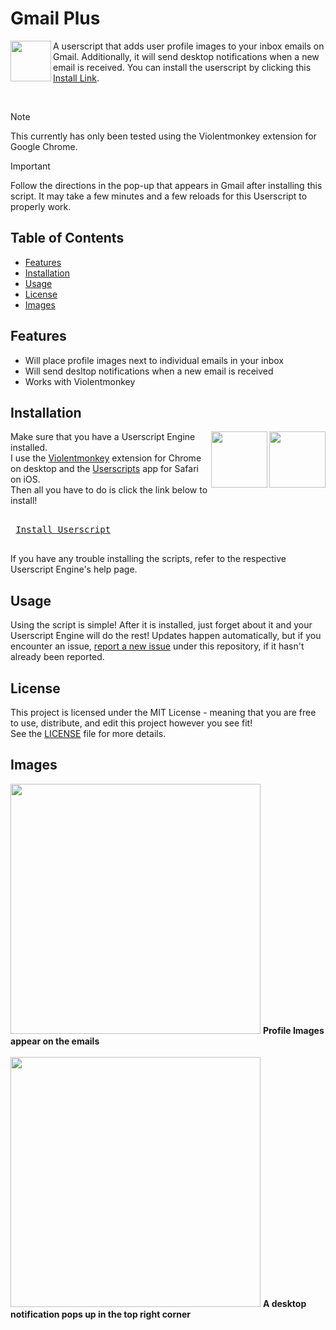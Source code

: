 # Gmail Plus

<img align="left" height="65vw" src="https://repository-images.githubusercontent.com/714702785/a02d79a1-227a-4179-9722-1c6f1610947e">

A userscript that adds user profile images to your inbox emails on Gmail. Additionally, it will send desktop notifications when a new email is received. You can install the userscript by clicking this [Install Link](https://raw.githubusercontent.com/Oshanotter/Gmail-Plus/main/Gmail-Plus.user.js).

</br>

> [!NOTE]  
> This currently has only been tested using the Violentmonkey extension for Google Chrome.

> [!IMPORTANT]  
> Follow the directions in the pop-up that appears in Gmail after installing this script. It may take a few minutes and a few reloads for this Userscript to properly work.
## Table of Contents

- [Features](#features)
- [Installation](#installation)
- [Usage](#usage)
- [License](#license)
- [Images](#images)

## Features

- Will place profile images next to individual emails in your inbox
- Will send desltop notifications when a new email is received
- Works with Violentmonkey

## Installation
<a href="https://apps.apple.com/xk/app/userscripts/id1463298887">
<img align="right" height="90vw" src="https://is1-ssl.mzstatic.com/image/thumb/Purple116/v4/e1/bf/c0/e1bfc04c-2745-5942-dcfc-e5f73d7874ad/AppIcon-85-220-4-2x.png/460x0w.webp">
</a>
<a href="https://chromewebstore.google.com/detail/violentmonkey/jinjaccalgkegednnccohejagnlnfdag">
<img align="right" height="90vw" src="https://violentmonkey.github.io/static/vm-6437e4e5a400c6eff1c23ead4d549b0a.png">
</a>


Make sure that you have a Userscript Engine installed.  
I use the [Violentmonkey](https://chromewebstore.google.com/detail/violentmonkey/jinjaccalgkegednnccohejagnlnfdag) extension for Chrome on desktop and the [Userscripts](https://apps.apple.com/xk/app/userscripts/id1463298887) app for Safari on iOS.  
Then all you have to do is click the link below to install!  

<kbd> <br> [Install Userscript](https://raw.githubusercontent.com/Oshanotter/Gmail-Plus/main/Gmail-Plus.user.js) <br> </kbd>

If you have any trouble installing the scripts, refer to the respective Userscript Engine's help page.

## Usage

Using the script is simple! After it is installed, just forget about it and your Userscript Engine will do the rest!
Updates happen automatically, but if you encounter an issue, [report a new issue](../../issues) under this repository, if it hasn't already been reported. 

## License

This project is licensed under the MIT License - meaning that you are free to use, distribute, and edit this project however you see fit!  
See the [LICENSE](./LICENSE) file for more details.

## Images

<p align="left">
  <img src="https://i.imgur.com/Sokt6Nf.png" width="400vw" />
  <strong>Profile Images appear on the emails</strong>
  <br>
  <br>
  <img src="https://i.imgur.com/fQLg4md.png" width="400vw" /> 
  <strong>A desktop notification pops up in the top right corner</strong>
</p>
